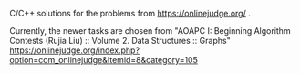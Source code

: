 C/C++ solutions for the problems from https://onlinejudge.org/ .

Currently, the newer tasks are chosen from "AOAPC I: Beginning Algorithm Contests (Rujia Liu) :: Volume 2. Data Structures :: Graphs"
https://onlinejudge.org/index.php?option=com_onlinejudge&Itemid=8&category=105